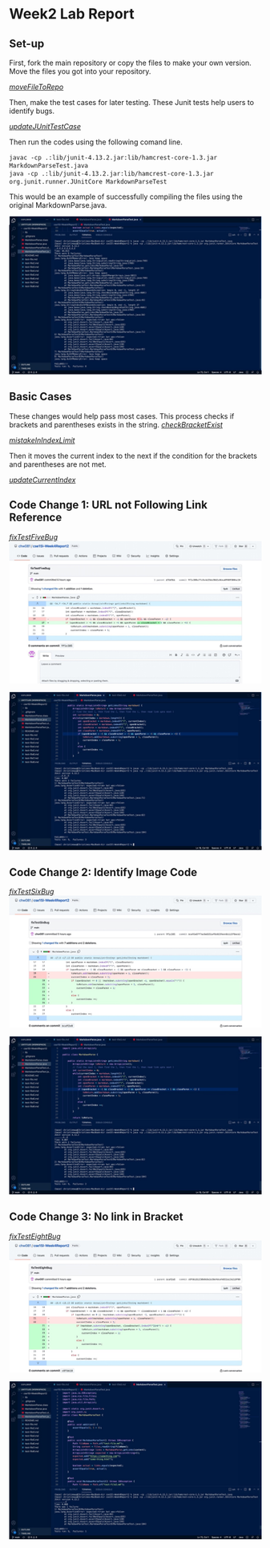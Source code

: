 # Week2 Lab Report
## Set-up
First, fork the main repository or copy the files to make your own version. Move the files you got into your repository.

[*moveFileToRepo*](https://github.com/chw081/cse15l-Week4Report2/commit/61d76bc72dc10afc47df1ffcd105baaee240229b)

Then, make the test cases for later testing. These Junit tests help users to identify bugs.

[*updateJUnitTestCase*](https://github.com/chw081/cse15l-Week4Report2/commit/346e709dd024d21cd0f075ea85f7e0838b2f0917
)

Then run the codes using the following comand line.

```
javac -cp .:lib/junit-4.13.2.jar:lib/hamcrest-core-1.3.jar MarkdownParseTest.java
java -cp .:lib/junit-4.13.2.jar:lib/hamcrest-core-1.3.jar org.junit.runner.JUnitCore MarkdownParseTest 
```

This would be an example of successfully compiling the files using the original MarkdownParse.java.

![Image](failAll.jpeg)

## Basic Cases
These changes would help pass most cases. This process checks if brackets and parentheses exists in the string. 
[*checkBracketExist*](https://github.com/chw081/cse15l-Week4Report2/commit/596930e80f3c991b78f2efc48fd0d7c28ea2b19f)

[*mistakeInIndexLimit*](https://github.com/chw081/cse15l-Week4Report2/commit/df569bbd093191af96dbbe9ce47a4f3cfe3d42c8)

Then it moves the current index to the next if the condition for the brackets and parentheses are not met.

[*updateCurrentIndex*](https://github.com/chw081/cse15l-Week4Report2/commit/ef97a9aa36e6781ccfc0aea088c6cdd99fdb7c17)

## Code Change 1: URL not Following Link Reference
[*fixTestFiveBug*](https://github.com/chw081/cse15l-Week4Report2/commit/9f1c385c7fc3c4b23dc38d1c044a095893004c10)
![Image](changeCodeFor5.jpeg)

![Image](failFive.jpeg)

## Code Change 2: Identify Image Code
[*fixTestSixBug*](https://github.com/chw081/cse15l-Week4Report2/commit/6ca92e87f7ac8e8251af8c0239a448c115f8ec62)
![Image](changeCodeFor6.jpeg)

![Image](failSix.jpeg)

## Code Change 3: No link in Bracket
[*fixTestEightBug*](https://github.com/chw081/cse15l-Week4Report2/commit/c8fd6181230b068e2e30e9dca9d832a136218f00)
![Image](changeCodeFor8.jpeg)

![Image](failEight.jpeg)
